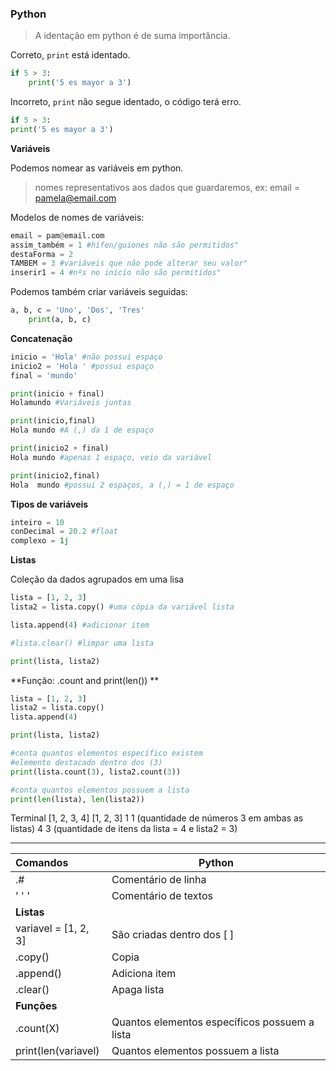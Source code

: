 ### Python

>A identação em python é de suma importância.

Correto, `print` está identado.
```python
if 5 > 3:
    print('5 es mayor a 3')
```

Incorreto, `print` não segue identado, o código terá erro.
```python
if 5 > 3:
print('5 es mayor a 3')
```
**Variáveis**

Podemos nomear as variáveis em python.

> nomes representativos aos dados que guardaremos, ex: email = pamela@email.com

Modelos de nomes de variáveis:

```python
email = pam@email.com
assim_também = 1 #hífen/guiones não são permitidos"
destaForma = 2
TAMBEM = 3 #variáveis que não pode alterar seu valor"
inserir1 = 4 #nºs no início não são permitidos"
```
Podemos também criar variáveis seguidas:

```python
a, b, c = 'Uno', 'Dos', 'Tres'
    print(a, b, c)
```

**Concatenação**

```python
inicio = 'Hola' #não possui espaço
inicio2 = 'Hola ' #possui espaço
final = 'mundo'

print(inicio + final)
Holamundo #Variáveis juntas

print(inicio,final)
Hola mundo #A (,) da 1 de espaço

print(inicio2 + final)
Hola mundo #apenas 1 espaço, veio da variável

print(inicio2,final)
Hola  mundo #possui 2 espaços, a (,) = 1 de espaço
```

**Tipos de variáveis**

```python
inteiro = 10
conDecimal = 20.2 #float
complexo = 1j
```

**Listas**

Coleção da dados agrupados em uma lisa

```python
lista = [1, 2, 3]
lista2 = lista.copy() #uma cópia da variável lista

lista.append(4) #adicionar item

#lista.clear() #limpar uma lista

print(lista, lista2)
```

**Função: .count and print(len()) **

```python
lista = [1, 2, 3]
lista2 = lista.copy()
lista.append(4) 

print(lista, lista2)

#conta quantos elementos específico existem
#elemento destacado dentro dos (3)
print(lista.count(3), lista2.count(3))

#conta quantos elementos possuem a lista
print(len(lista), len(lista2))
```
Terminal
[1, 2, 3, 4] [1, 2, 3]
1 1 (quantidade de números 3 em ambas as listas)
4 3 (quantidade de itens da lista = 4 e lista2 = 3)



_______
Comandos | Python
:-|-
.# | Comentário de linha
' ' ' | Comentário de textos
**Listas**|
variavel = [1, 2, 3] | São criadas dentro dos [ ]
.copy() | Copia
.append() | Adiciona item
.clear() | Apaga lista
**Funções** |
.count(X) | Quantos elementos específicos possuem a lista
print(len(variavel) | Quantos elementos possuem a lista




